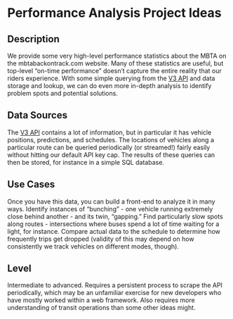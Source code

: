 # Performance Analysis Project Ideas

## Description
We provide some very high-level performance statistics about the MBTA on the mbtabackontrack.com website. Many of these statistics are useful, but top-level “on-time performance” doesn’t capture the entire reality that our riders experience. With some simple querying from the [V3 API](https://api-v3.mbta.com/docs/swagger/index.html) and data storage and lookup, we can do even more in-depth analysis to identify problem spots and potential solutions.

## Data Sources
The [V3 API](https://api-v3.mbta.com/docs/swagger/index.html) contains a lot of information, but in particular it has vehicle positions, predictions, and schedules. The locations of vehicles along a particular route can be queried periodically (or streamed!) fairly easily without hitting our default API key cap. The results of these queries can then be stored, for instance in a simple SQL database.

## Use Cases
Once you have this data, you can build a front-end to analyze it in many ways.
Identify instances of “bunching” - one vehicle running extremely close behind another - and its twin, “gapping.”
Find particularly slow spots along routes - intersections where buses spend a lot of time waiting for a light, for instance.
Compare actual data to the schedule to determine how frequently trips get dropped (validity of this may depend on how consistently we track vehicles on different modes, though).

## Level

Intermediate to advanced. Requires a persistent process to scrape the API periodically, which may be an unfamiliar exercise for new developers who have mostly worked within a web framework. Also requires more understanding of transit operations than some other ideas might.
